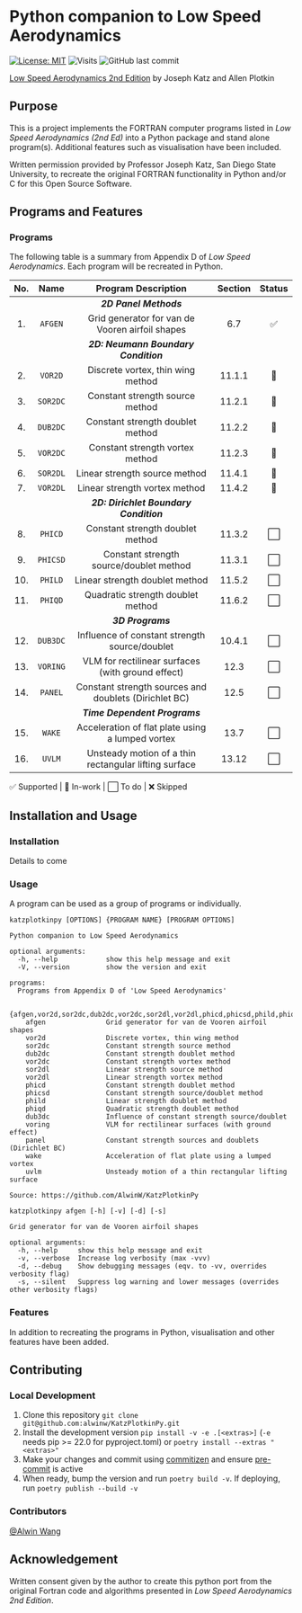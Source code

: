# Python companion to Low Speed Aerodynamics

[![License: MIT](https://img.shields.io/badge/License-MIT-yellow?style=flat-square)](https://opensource.org/licenses/MIT)
![Visits](https://badges.pufler.dev/visits/alwinw/katzplotkinpy?style=flat-square&label=visits)
![GitHub last commit](https://img.shields.io/github/last-commit/alwinw/katzplotkinpy?style=flat-square)

[Low Speed Aerodynamics 2nd Edition](https://www.amazon.com/Low-Speed-Aerodynamics-Second-Cambridge-Aerospace/dp/0521665523) by Joseph Katz and Allen Plotkin

## Purpose

This is a project implements the FORTRAN computer programs listed in *Low Speed Aerodynamics (2nd Ed)* into a Python package and stand alone program(s). Additional features such as visualisation have been included.

Written permission provided by Professor Joseph Katz, San Diego State University, to recreate the original FORTRAN functionality in Python and/or C for this Open Source Software.

## Programs and Features

### Programs

The following table is a summary from Appendix D of *Low Speed Aerodynamics*. Each program will be recreated in Python.

|  No.  |   Name   |                  Program Description                  | Section | Status |
| :---: | :------: | :---------------------------------------------------: | :-----: | :----: |
|       |          |                ***2D Panel Methods***                 |         |        |
|  1.   | `AFGEN`  |    Grid generator for van de Vooren airfoil shapes    |   6.7   |   ✅    |
|       |          |         ***2D: Neumann Boundary Condition***          |         |        |
|  2.   | `VOR2D`  |           Discrete vortex, thin wing method           | 11.1.1  |   🔄    |
|  3.   | `SOR2DC` |            Constant strength source method            | 11.2.1  |   🔄    |
|  4.   | `DUB2DC` |           Constant strength doublet method            | 11.2.2  |   🔄    |
|  5.   | `VOR2DC` |            Constant strength vortex method            | 11.2.3  |   🔄    |
|  6.   | `SOR2DL` |             Linear strength source method             | 11.4.1  |   🔄    |
|  7.   | `VOR2DL` |             Linear strength vortex method             | 11.4.2  |   🔄    |
|       |          |        ***2D: Dirichlet Boundary Condition***         |         |        |
|  8.   | `PHICD`  |           Constant strength doublet method            | 11.3.2  |   ⬜    |
|  9.   | `PHICSD` |        Constant strength source/doublet method        | 11.3.1  |   ⬜    |
|  10.  | `PHILD`  |            Linear strength doublet method             | 11.5.2  |   ⬜    |
|  11.  | `PHIQD`  |           Quadratic strength doublet method           | 11.6.2  |   ⬜    |
|       |          |                   ***3D Programs***                   |         |        |
|  12.  | `DUB3DC` |     Influence of constant strength source/doublet     | 10.4.1  |   ⬜    |
|  13.  | `VORING` |   VLM for rectilinear surfaces (with ground effect)   |  12.3   |   ⬜    |
|  14.  | `PANEL`  | Constant strength sources and doublets (Dirichlet BC) |  12.5   |   ⬜    |
|       |          |             ***Time Dependent Programs***             |         |        |
|  15.  |  `WAKE`  |   Acceleration of flat plate using a lumped vortex    |  13.7   |   ⬜    |
|  16.  |  `UVLM`  | Unsteady motion of a thin rectangular lifting surface |  13.12  |   ⬜    |

✅ Supported | 🔄 In-work | ⬜ To do | ❌ Skipped

## Installation and Usage

### Installation

Details to come

### Usage

A program can be used as a group of programs or individually.

```plaintext
katzplotkinpy [OPTIONS] {PROGRAM NAME} [PROGRAM OPTIONS]

Python companion to Low Speed Aerodynamics

optional arguments:
  -h, --help            show this help message and exit
  -V, --version         show the version and exit

programs:
  Programs from Appendix D of 'Low Speed Aerodynamics'

  {afgen,vor2d,sor2dc,dub2dc,vor2dc,sor2dl,vor2dl,phicd,phicsd,phild,phiqd,dub3dc,voring,panel,wake,uvlm}
    afgen               Grid generator for van de Vooren airfoil shapes
    vor2d               Discrete vortex, thin wing method
    sor2dc              Constant strength source method
    dub2dc              Constant strength doublet method
    vor2dc              Constant strength vortex method
    sor2dl              Linear strength source method
    vor2dl              Linear strength vortex method
    phicd               Constant strength doublet method
    phicsd              Constant strength source/doublet method
    phild               Linear strength doublet method
    phiqd               Quadratic strength doublet method
    dub3dc              Influence of constant strength source/doublet
    voring              VLM for rectilinear surfaces (with ground effect)
    panel               Constant strength sources and doublets (Dirichlet BC)
    wake                Acceleration of flat plate using a lumped vortex
    uvlm                Unsteady motion of a thin rectangular lifting surface

Source: https://github.com/AlwinW/KatzPlotkinPy
```

```plaintext
katzplotkinpy afgen [-h] [-v] [-d] [-s]

Grid generator for van de Vooren airfoil shapes

optional arguments:
  -h, --help     show this help message and exit
  -v, --verbose  Increase log verbosity (max -vvv)
  -d, --debug    Show debugging messages (eqv. to -vv, overrides verbosity flag)
  -s, --silent   Suppress log warning and lower messages (overrides other verbosity flags)
```

### Features

In addition to recreating the programs in Python, visualisation and other features have been added.

## Contributing

### Local Development

1. Clone this repository `git clone git@github.com:alwinw/KatzPlotkinPy.git`
2. Install the development version `pip install -v -e .[<extras>]` (`-e` needs pip >= 22.0 for pyproject.toml) or `poetry install --extras "<extras>"`
3. Make your changes and commit using [commitizen](https://commitizen-tools.github.io/commitizen/#installation) and ensure [pre-commit](https://pre-commit.com/#install) is active
4. When ready, bump the version and run `poetry build -v`. If deploying, run `poetry publish --build -v`

<!--
### Running Tests

```sh
python3 -m unittest -v
#  or  #
coverage run -m unittest discover -v
coverage report -m
```
-->

### Contributors

[@Alwin Wang](github.com/alwinw)

## Acknowledgement

Written consent given by the author to create this python port from the original Fortran code and algorithms presented in *Low Speed Aerodynamics 2nd Edition*.
